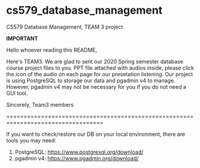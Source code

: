 # cs579_database_management
CS579 Database Management, TEAM 3 project

**IMPORTANT**

Hello whoever reading this README,

Here's TEAM3. We are glad to sent our 2020 Spring semester database course project files to you.
PPT file attached with audios inside, please click the icon of the audio on each page for our presetation listening.
Our project is using PostgreSQL to storage our data and pgadmin v4 to manage. 
However, pgadmin v4 may not be necessary for you if you do not need a GUI tool.

Sincerely,
Team3 members

==================================================================================

If you want to check/restore our DB on your local environment, there are tools you may need:
1. PostgreSQL: https://www.postgresql.org/download/
2. pgadmin v4: https://www.pgadmin.org/download/
